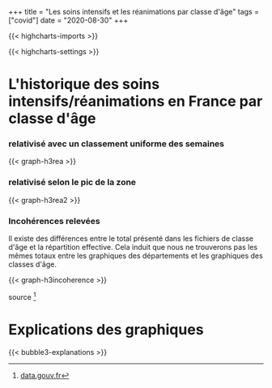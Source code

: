 +++
title = "Les soins intensifs et les réanimations par classe d'âge"
tags = ["covid"]
date = "2020-08-30"
+++


{{< highcharts-imports >}}

{{< highcharts-settings >}}

# L'historique des soins intensifs/réanimations en France par classe d'âge <a name="graphique"></a>
### relativisé avec un classement uniforme des semaines

{{< graph-h3rea >}}

### relativisé selon le pic de la zone

{{< graph-h3rea2 >}}


### Incohérences relevées

Il existe des différences entre le total présenté dans les fichiers de classe d'âge et la répartition effective.
Cela induit que nous ne trouverons pas les mêmes totaux entre les graphiques des départements et les graphiques des classes d'âge.

{{< graph-h3incoherence >}}

source [^1]

# Explications des graphiques <a name="explications"></a>

{{< bubble3-explanations >}}


[^1]: [data.gouv.fr](https://www.data.gouv.fr/fr/datasets/donnees-hospitalieres-relatives-a-lepidemie-de-covid-19/)